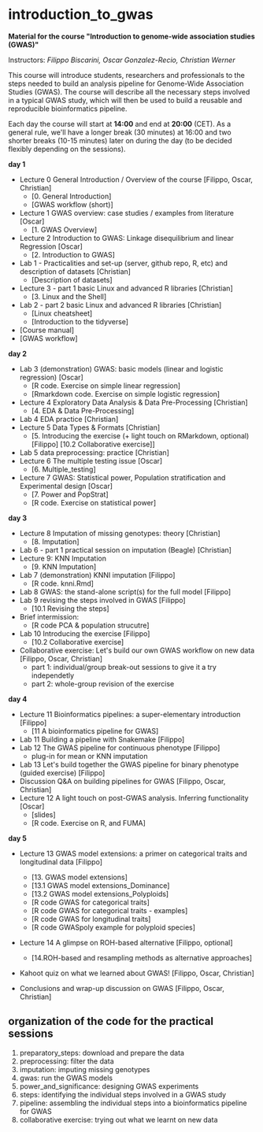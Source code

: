 # introduction_to_gwas

**Material for the course "Introduction to genome-wide association studies (GWAS)"**

Instructors: *Filippo Biscarini, Oscar Gonzalez-Recio, Christian Werner*

This course will introduce students, researchers and professionals to the steps needed to build an analysis pipeline for Genome-Wide Association Studies (GWAS). The course will describe all the necessary steps involved in a typical GWAS study, which will then be used to build a reusable and reproducible bioinformatics pipeline.

Each day the course will start at **14:00** and end at **20:00** (CET).
As a general rule, we'll have a longer break (30 minutes) at 16:00 and two shorter breaks (10-15 minutes) later on during the day (to be decided flexibly depending on the sessions). 

<!-- timetable: [here](https://docs.google.com/spreadsheets/d/1Cy8vBD6I_no8UPzYPU9bz7ASWyI3bc4Y9vcdr5S1TBw/edit#gid=0) -->

**day 1**

- Lecture 0	General Introduction / Overview of the course [Filippo, Oscar, Christian]
    - [0. General Introduction]
    - [GWAS workflow (short)]
- Lecture 1	GWAS overview: case studies / examples from literature [Oscar]
    - [1. GWAS Overview]
- Lecture 2	Introduction to GWAS: Linkage disequilibrium and linear Regression [Oscar]
    - [2. Introduction to GWAS]
- Lab 1 - Practicalities and set-up (server, github repo, R, etc) and description of datasets [Christian]
    - [Description of datasets]
- Lecture 3 - part 1 basic Linux and advanced R libraries [Christian]
    - [3. Linux and the Shell]
- Lab 2 - part 2 basic Linux and advanced R libraries [Christian]
    - [Linux cheatsheet]
    - [Introduction to the tidyverse]<!-- (slides/Tidyverse_Intro.html) -->
 - [Course manual]
 - [GWAS workflow]



**day 2**

- Lab 3 (demonstration) GWAS: basic models (linear and logistic regression) [Oscar]
    - [R code. Exercise on simple linear regression]
    - [Rmarkdown code. Exercise on simple logistic regression]
- Lecture 4 Exploratory Data Analysis & Data Pre-Processing [Christian]
    - [4. EDA & Data Pre-Processing]
- Lab 4 EDA practice [Christian]
- Lecture 5 Data Types & Formats [Christian]
    - [5. Introducing the exercise (+ light touch on RMarkdown, optional) [Filippo]
[10.2 Collaborative exercise]]
- Lab 5 data preprocessing: practice [Christian]
- Lecture 6 The multiple testing issue [Oscar]
    - [6. Multiple_testing]
- Lecture 7 GWAS: Statistical power, Population stratification and Experimental design [Oscar] 
    - [7. Power and PopStrat]
    - [R code. Exercise on statistical power]


**day 3**

- Lecture 8	Imputation of missing genotypes: theory [Christian]
    - [8. Imputation]
- Lab 6 - part 1 practical session on imputation (Beagle) [Christian]
- Lecture 9: KNN Imputation 
    - [9. KNN Imputation]
- Lab 7 (demonstration) KNNI imputation [Filippo]
    - [R code. knni.Rmd]
- Lab 8 GWAS: the stand-alone script(s) for the full model [Filippo]
- Lab 9 revising the steps involved in GWAS [Filippo]
    - [10.1 Revising the steps]
- Brief intermission:
    - [R code PCA & population strucutre]<!--(4.gwas/PCA_Screeplots.R) -->
- Lab 10 Introducing the exercise [Filippo]
    - [10.2 Collaborative exercise]
- Collaborative exercise: Let's build our own GWAS workflow on new data [Filippo, Oscar, Christian]
    - part 1: individual/group break-out sessions to give it a try independetly
    - part 2: whole-group revision of the exercise


**day 4**
- Lecture 11 Bioinformatics pipelines: a super-elementary introduction [Filippo]
    - [11 A bioinformatics pipeline for GWAS]
- Lab 11 Building a pipeline with Snakemake [Filippo]
- Lab 12 The GWAS pipeline for continuous phenotype [Filippo]
    - plug-in for mean or KNN imputation
- Lab 13 Let's build together the GWAS pipeline for binary phenotype (guided exercise) [Filippo]
- Discussion Q&A on building pipelines for GWAS [Filippo, Oscar, Christian]
- Lecture 12 A light touch on post-GWAS analysis. Inferring functionality [Oscar]
    - [slides]
    - [R code. Exercise on R, and FUMA]
    
**day 5**

- Lecture 13 GWAS model extensions: a primer on categorical traits and longitudinal data [Filippo]
    - [13. GWAS model extensions]
    - [13.1 GWAS model extensions_Dominance]
    - [13.2 GWAS model extensions_Polyploids]
    - [R code GWAS for categorical traits]
    - [R code GWAS for categorical traits - examples]
    - [R code GWAS for longitudinal traits]
    - [R code GWASpoly example for polyploid species]

- Lecture 14 A glimpse on ROH-based alternative [Filippo, optional]
    - [14.ROH-based and resampling methods as alternative approaches]
- Kahoot quiz on what we learned about GWAS! [Filippo, Oscar, Christian]
- Conclusions and wrap-up discussion on GWAS [Filippo, Oscar, Christian]

## organization of the code for the practical sessions

1. preparatory_steps: download and prepare the data
2. preprocessing: filter the data
3. imputation: imputing missing genotypes
4. gwas: run the GWAS models
5. power_and_significance: designing GWAS experiments
6. steps: identifying the individual steps involved in a GWAS study
7. pipeline: assembling the individual steps into a bioinformatics pipeline for GWAS
8. collaborative exercise: trying out what we learnt on new data
